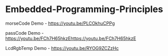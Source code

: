 # Embedded-Programming-Principles
morseCode Demo - https://youtu.be/PLCOkhuCPPg

passCode Demo - https://youtu.be/FCh7H65hkzEhttps://youtu.be/FCh7H65hkzE

LcdRgbTemp Demo - https://youtu.be/RYOG9ZCZzHc

